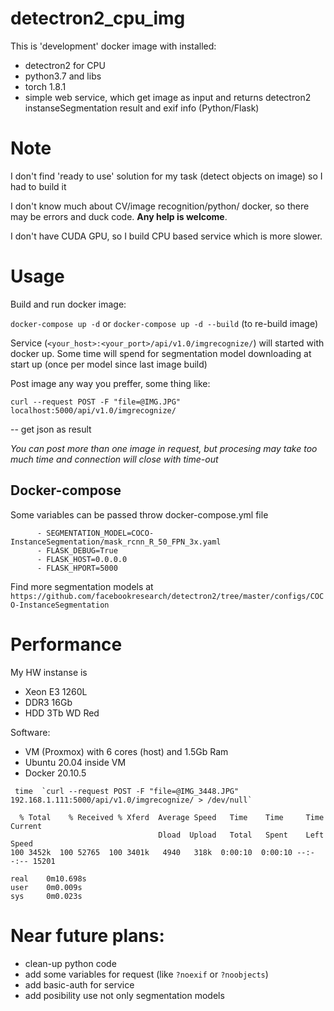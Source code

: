 # detectron2_cpu_img
This is 'development' docker image with installed:
* detectron2 for CPU
* python3.7 and libs
* torch 1.8.1
* simple web service, which get image as input and returns detectron2 instanseSegmentation result and exif info (Python/Flask)

# Note
I don't find 'ready to use' solution for my task (detect objects on image) so I had to build it

I don't know much about CV/image recognition/python/ docker, so there may be errors and duck code. __Any help is welcome__.

I don't have CUDA GPU, so I build CPU based service which is more slower.

# Usage
Build and run docker image:

`docker-compose up -d` or `docker-compose up -d --build` (to re-build image)

Service (`<your_host>:<your_port>/api/v1.0/imgrecognize/`) will started with docker up. Some time will spend for segmentation model downloading at start up (once per model since last image build)

Post image any way you preffer, some thing like:

`curl --request POST -F "file=@IMG.JPG" localhost:5000/api/v1.0/imgrecognize/`

-- get json as result

*You can post more than one image in request, but procesing may take too much time and connection will close with time-out*

## Docker-compose
Some variables can be passed throw docker-compose.yml file
```
      - SEGMENTATION_MODEL=COCO-InstanceSegmentation/mask_rcnn_R_50_FPN_3x.yaml
      - FLASK_DEBUG=True
      - FLASK_HOST=0.0.0.0
      - FLASK_HPORT=5000
```
Find more segmentation models at `https://github.com/facebookresearch/detectron2/tree/master/configs/COCO-InstanceSegmentation`
# Performance
My HW instanse is
* Xeon E3 1260L
* DDR3 16Gb
* HDD 3Tb WD Red

Software:
* VM (Proxmox) with 6 cores (host) and 1.5Gb Ram
* Ubuntu 20.04 inside VM
* Docker 20.10.5
```
 time  `curl --request POST -F "file=@IMG_3448.JPG" 192.168.1.111:5000/api/v1.0/imgrecognize/ > /dev/null`
 
  % Total    % Received % Xferd  Average Speed   Time    Time     Time  Current
                                 Dload  Upload   Total   Spent    Left  Speed
100 3452k  100 52765  100 3401k   4940   318k  0:00:10  0:00:10 --:--:-- 15201

real    0m10.698s
user    0m0.009s
sys     0m0.023s
```

# Near future plans:
* clean-up python code
* add some variables for request (like `?noexif` or `?noobjects`)
* add basic-auth for service
* add posibility use not only segmentation models
